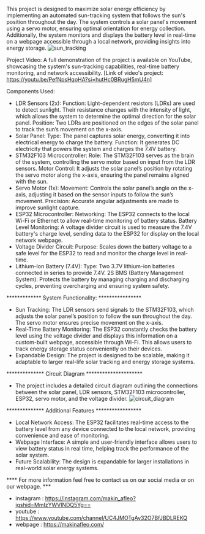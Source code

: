 This project is designed to maximize solar energy efficiency by implementing an automated sun-tracking system that follows the sun's position throughout the day. The system controls a solar panel's movement using a servo motor, ensuring optimal orientation for energy collection. Additionally, the system monitors and displays the battery level in real-time on a webpage accessible through a local network, providing insights into energy storage.
![sun_tracking](https://github.com/user-attachments/assets/e52e56d0-eb60-4cc3-b1bd-8f5cd23ddb77)

Project Video: 
A full demonstration of the project is available on YouTube, showcasing the system's sun-tracking capabilities, real-time battery monitoring, and network accessibility. 
[Link of video's project: https://youtu.be/PefNpsHqoHA?si=hutHc0BRugH5mU4n]

Components Used:
- LDR Sensors (2x):
Function: Light-dependent resistors (LDRs) are used to detect sunlight. Their resistance changes with the intensity of light, which allows the system to determine the optimal direction for the solar panel.
Position: Two LDRs are positioned on the edges of the solar panel to track the sun’s movement on the x-axis.
- Solar Panel:
Type: The panel captures solar energy, converting it into electrical energy to charge the battery.
Function: It generates DC electricity that powers the system and charges the 7.4V battery.
- STM32F103 Microcontroller:
Role: The STM32F103 serves as the brain of the system, controlling the servo motor based on input from the LDR sensors.
Motor Control: It adjusts the solar panel’s position by rotating the servo motor along the x-axis, ensuring the panel remains aligned with the sun.
- Servo Motor (1x):
Movement: Controls the solar panel’s angle on the x-axis, adjusting it based on the sensor inputs to follow the sun’s movement.
Precision: Accurate angular adjustments are made to improve sunlight capture.
- ESP32 Microcontroller:
Networking: The ESP32 connects to the local Wi-Fi or Ethernet to allow real-time monitoring of battery status.
Battery Level Monitoring: A voltage divider circuit is used to measure the 7.4V battery's charge level, sending data to the ESP32 for display on the local network webpage.
- Voltage Divider Circuit:
Purpose: Scales down the battery voltage to a safe level for the ESP32 to read and monitor the charge level in real-time.
- Lithium-Ion Battery (7.4V):
Type: Two 3.7V lithium-ion batteries connected in series to provide 7.4V.
2S BMS (Battery Management System): Protects the battery by managing charging and discharging cycles, preventing overcharging and ensuring system safety.

************* System Functionality: ****************
- Sun Tracking: The LDR sensors send signals to the STM32F103, which adjusts the solar panel’s position to follow the sun throughout the day. The servo motor ensures precise movement on the x-axis.
- Real-Time Battery Monitoring: The ESP32 constantly checks the battery level using the voltage divider and displays this information on a custom-built webpage, accessible through Wi-Fi. This allows users to track energy storage status conveniently on their devices.
- Expandable Design: The project is designed to be scalable, making it adaptable to larger real-life solar tracking and energy storage systems.

************** Circuit Diagram *********************
- The project includes a detailed circuit diagram outlining the connections between the solar panel, LDR sensors, STM32F103 microcontroller, ESP32, servo motor, and the voltage divider. 
![circuit_diagram](https://github.com/user-attachments/assets/cb9640ac-c494-4edd-97f5-e712d5e9f097)

************** Additional Features *****************
- Local Network Access: The ESP32 facilitates real-time access to the battery level from any device connected to the local network, providing convenience and ease of monitoring.
- Webpage Interface: A simple and user-friendly interface allows users to view battery status in real time, helping track the performance of the solar system.
- Future Scalability: The design is expandable for larger installations in real-world solar energy systems.

**** For more information feel free to contact us on our social media or on our webpage. ***
- instagram : https://instagram.com/makin_afleo?igshid=MmIzYWVlNDQ5Yg==
- youtube : https://www.youtube.com/channel/UC4JMOTgAy32O7BfJBDLREKQ
- webpage : https://makinafleo.com/
